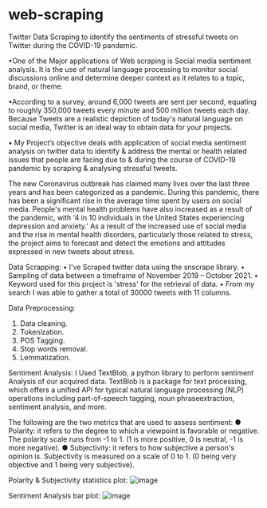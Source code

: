 # web-scraping
Twitter Data Scraping to identify the sentiments of stressful tweets on Twitter during the COVID-19 pandemic.

•One of the Major applications of Web scraping is Social media sentiment analysis. It is the use of natural language processing to monitor social discussions online and determine deeper context as it relates to a topic, brand, or theme.

•According to a survey, around 6,000 tweets are sent per second, equating to roughly 350,000 tweets every minute and 500 million tweets each day. Because Tweets are a realistic depiction of today's natural language on social media, Twitter is an ideal way to obtain data for your projects.

• My Project’s objective deals with application of social media sentiment analysis on twitter data to identify & address the mental or health related issues that people are facing due to & during the course of COVID-19 pandemic by scraping & analysing stressful tweets.

 The new Coronavirus outbreak has claimed many lives over the last three years and has been categorized as a pandemic. During this pandemic, there has been a significant rise in the average time spent by users on social media. People's mental health problems have also increased as a result of the pandemic, with '4 in 10 individuals in the United States experiencing depression and anxiety.' As a result of the increased use of social media and the rise in mental health disorders, particularly those related to stress, the project aims to forecast and detect the emotions and attitudes expressed in new tweets about stress.
 
 Data Scrapping:
• I've Scraped twitter data using the snscrape library.
• Sampling of data between a timeframe of November 2019 –  October 2021.
• Keyword used for this project is 'stress' for the retrieval of data.
• From my search I was able to gather a total of 30000 tweets with 11 columns.

Data Preprocessing:
1. Data cleaning.
2. Tokenization.
3. POS Tagging.
4. Stop words removal.
5. Lemmatization.

Sentiment Analysis:
I Used TextBlob, a python library to perform sentiment Analysis of our acquired data. TextBlob is a package for text processing, which offers a unified API for typical natural language processing (NLP) operations including part-of-speech tagging, noun phraseextraction, sentiment analysis, and more.

The following are the two metrics that are used to assess sentiment:
● Polarity: it refers to the degree to which a viewpoint is favorable or negative. The polarity scale runs from -1 to 1. (1 is more positive, 0 is neutral, -1 is more negative).
● Subjectivity: it refers to how subjective a person's opinion is. Subjectivity is measured on a scale of 0 to 1. (0 being very objective and 1 being very subjective).

Polarity & Subjectivity statistics plot:
![image](https://user-images.githubusercontent.com/72091290/158704609-fc7c8096-4fa6-4a9a-95fd-b2a6702d7969.png)

Sentiment Analysis bar plot:
![image](https://user-images.githubusercontent.com/72091290/158704712-faefe7b6-64ad-45e4-8b68-5d521255b534.png)


